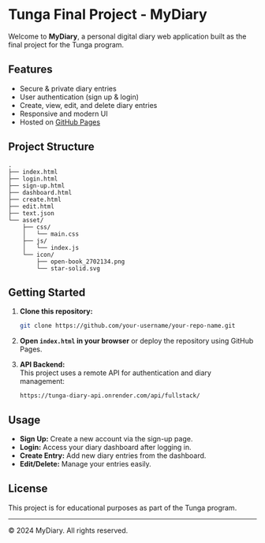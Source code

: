 # Tunga Final Project - MyDiary

Welcome to **MyDiary**, a personal digital diary web application built as the final project for the Tunga program.

## Features

- Secure & private diary entries
- User authentication (sign up & login)
- Create, view, edit, and delete diary entries
- Responsive and modern UI
- Hosted on [GitHub Pages](https://your-username.github.io/your-repo-name/)

## Project Structure

```
.
├── index.html
├── login.html
├── sign-up.html
├── dashboard.html
├── create.html
├── edit.html
├── text.json
└── asset/
    ├── css/
    │   └── main.css
    ├── js/
    │   └── index.js
    └── icon/
        ├── open-book_2702134.png
        └── star-solid.svg
```

## Getting Started

1. **Clone this repository:**

   ```sh
   git clone https://github.com/your-username/your-repo-name.git
   ```

2. **Open `index.html` in your browser** or deploy the repository using GitHub Pages.

3. **API Backend:**  
   This project uses a remote API for authentication and diary management:
   ```
   https://tunga-diary-api.onrender.com/api/fullstack/
   ```

## Usage

- **Sign Up:** Create a new account via the sign-up page.
- **Login:** Access your diary dashboard after logging in.
- **Create Entry:** Add new diary entries from the dashboard.
- **Edit/Delete:** Manage your entries easily.

## License

This project is for educational purposes as part of the Tunga program.

---

&copy; 2024 MyDiary. All rights reserved.
